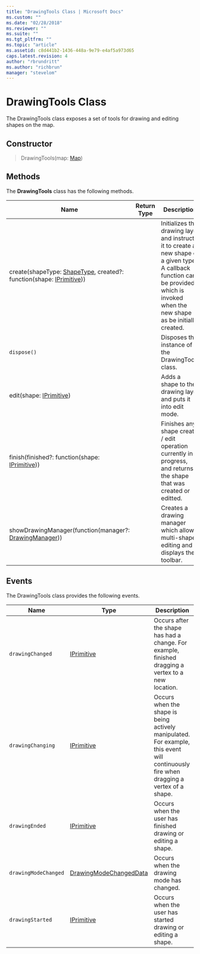 ```yaml
---
title: "DrawingTools Class | Microsoft Docs"
ms.custom: ""
ms.date: "02/28/2018"
ms.reviewer: ""
ms.suite: ""
ms.tgt_pltfrm: ""
ms.topic: "article"
ms.assetid: c8d441b2-1436-448a-9e79-e4af5a973d65
caps.latest.revision: 4
author: "rbrundritt"
ms.author: "richbrun"
manager: "stevelom"
---
```

# DrawingTools Class
The DrawingTools class exposes a set of tools for drawing and editing shapes on the map.

## Constructor

> DrawingTools(map: [Map](../v8-web-control/map-class.md))

## Methods

The **DrawingTools** class has the following methods.

| Name                                                    | Return Type | Description                                                   |
|---------------------------------------------------------|-------------|---------------------------------------------------------------|
| create(shapeType: [ShapeType](../v8-web-control/shapetype-enumeration.md), created?: function(shape: [IPrimitive](../v8-web-control/iprimitive-class.md)))  |             | Initializes the drawing layer and instructs it to create a new shape of a given type. A callback function can be provided which is invoked when the new shape as be initially created. |
| `dispose()` |             | Disposes the instance of the DrawingTools class. |
| edit(shape: [IPrimitive](../v8-web-control/iprimitive-class.md))                               |             | Adds a shape to the drawing layer and puts it into edit mode. |
| finish(finished?: function(shape: [IPrimitive](../v8-web-control/iprimitive-class.md))) | | Finishes any shape create / edit operation currently in progress, and returns the shape that was created or editted. |
| showDrawingManager(function(manager?: [DrawingManager](../v8-web-control/drawingmanager-class.md))) |             | Creates a drawing manager which allows multi-shape editing and displays the toolbar.  |

## Events

The DrawingTools class provides the following events.

| Name               | Type                   | Description                                                                                                                            |
|--------------------|------------------------|----------------------------------------------------------------------------------------------------------------------------------------|
| `drawingChanged`     | [IPrimitive](../v8-web-control/iprimitive-class.md)             | Occurs after the shape has had a change. For example, finished dragging a vertex to a new location.                                    |
| `drawingChanging`    | [IPrimitive](../v8-web-control/iprimitive-class.md)             | Occurs when the shape is being actively manipulated. For example, this event will continuously fire when dragging a vertex of a shape. |
| `drawingEnded`       | [IPrimitive](../v8-web-control/iprimitive-class.md)             | Occurs when the user has finished drawing or editing a shape.                                                                          |
| `drawingModeChanged` | [DrawingModeChangedData](../v8-web-control/drawingmodechangeddata-object.md) | Occurs when the drawing mode has changed.                                                                                              |
| `drawingStarted`     | [IPrimitive](../v8-web-control/iprimitive-class.md)             | Occurs when the user has started drawing or editing a shape.     